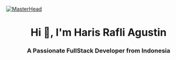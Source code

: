 [![MasterHead](https://firebasestorage.googleapis.com/v0/b/certificate-f7040.appspot.com/o/pixel.gif?alt=media&token=b0373595-a79e-4411-bb4d-a0ed6158b8c7)](https://rishavchanda.io)
<h1 align="center">Hi 👋, I'm Haris Rafli Agustin</h1>
<h3 align="center">A Passionate FullStack Developer from Indonesia</h3>

